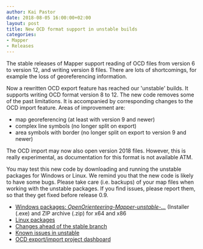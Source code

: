 ```yaml
---
author: Kai Pastor
date: 2018-08-05 16:00:00+02:00
layout: post
title: New OCD format support in unstable builds
categories:
- Mapper
- Releases
---
```


The stable releases of Mapper support reading of OCD files from version 6 to
version 12, and writing version 8 files. There are lots of shortcomings,
for example the loss of georeferencing information.

Now a rewritten OCD export feature has reached our 'unstable' builds. It
supports writing OCD format version 8 to 12. The new code removes some of the
past limitations. It is accompanied by corresponding changes to the OCD import
feature. Areas of improvement are:
- map georeferencing (at least with version 9 and newer)
- complex line symbols (no longer split on export)
- area symbols with border (no longer split on export to version 9 and newer)

The OCD import may now also open version 2018 files. However, this is really
experimental, as documentation for this format is not available ATM.

You may test this new code by downloading and running the unstable packages for
Windows or Linux. We remind you that the new code is likely to have some bugs.
Please take care (i.e. backups) of your map files when working with the unstable
packages. If you find issues, please report them, so that they get fixed before
release 0.9.

- [Windows packages: *OpenOrienteering-Mapper-unstable-...*](https://download.opensuse.org/repositories/home:/dg0yt/Windows/)
  (Installer (.exe) and ZIP archive (.zip) for x64 and x86
- [Linux packages](https://software.opensuse.org/download.html?project=home%3Adg0yt&package=openorienteering-mapper-unstable)
- [Changes ahead of the stable branch](https://github.com/OpenOrienteering/mapper/compare/master...dev)
- [Known issues in unstable](https://github.com/OpenOrienteering/mapper/issues?q=is:open+label:"known+issues+unstable")
- [OCD export/import project dashboard](https://github.com/OpenOrienteering/mapper/projects/3)

